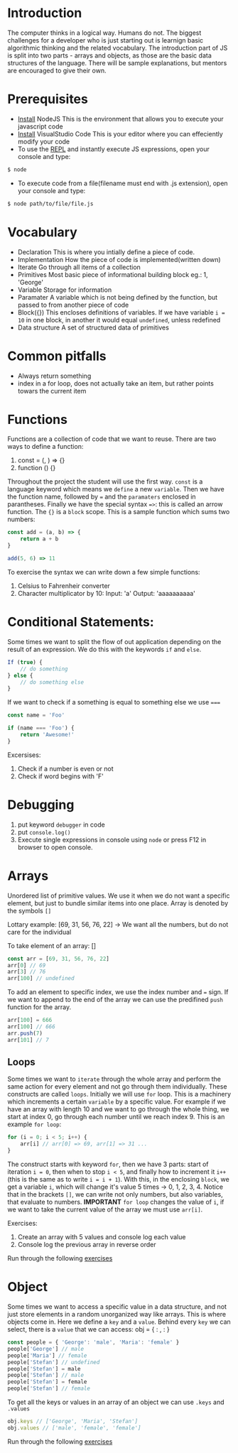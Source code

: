 # Introduction
The computer thinks in a logical way. Humans do not. The biggest challenges for a developer who is just starting out is learnign basic algorithmic thinking and the related vocabulary. The introduction part of JS is split into two parts - arrays and objects, as those are the basic data structures of the language. There will be sample explanations, but mentors are encouraged to give their own.

# Prerequisites
* [Install][node] NodeJS
  This is the environment that allows you to execute your javascript code
* [Install][vscode] VisualStudio Code
  This is your editor where you can effeciently modify your code
* To use the [REPL][repl] and instantly execute JS expressions, open your console and type:
```sh
$ node
```
  * To execute code from a file(filename must end with .js extension), open your console and type:
```sh
$ node path/to/file/file.js
```
# Vocabulary
* Declaration
This is where you intially define a piece of code.
* Implementation
How the piece of code is implemented(written down)
* Iterate
Go through all items of a collection
* Primitives
Most basic piece of informational building block eg.: 1, 'George'
* Variable
Storage for information
* Paramater
A variable which is not being defined by the function, but passed to from another piece of code
* Block({})
This encloses definitions of variables. If we have variable `i = 10` in one block, in another it would equal `undefined`, unless redefined
* Data structure
A set of structured data of primitives

# Common pitfalls
* Always return something
* index in a for loop, does not actually take an item, but rather points towars the current item

# Functions
Functions are a collection of code that we want to reuse.
There are two ways to define a function:

1. const <funcName> = (<param1>, <param2>) => {}
2. function <name>(<params>) {}

Throughout the project the student will use the first way.
`const` is a language keyword which means we `define` a new `variable`. Then we have the function name, followed by `=` and the `paramaters` enclosed in parantheses. Finally we have the special syntax `=>`: this is called an arrow function. The `{}` is a `block` scope.
This is a sample function which sums two numbers:
```js
const add = (a, b) => {
    return a + b
}

add(5, 6) => 11
```
To exercise the syntax we can write down a few simple functions:
1. Celsius to Fahrenheir converter
2. Character multiplicator by 10:
Input: 'a'
Output: 'aaaaaaaaaa'

# Conditional Statements:
Some times we want to split the flow of out application depending on the result of an expression. We do this with the keywords `if` and `else`.
```js
If (true) {
    // do something
} else {
    // do something else
}
```
If we want to check if a something is equal to something else we use `===`
```js
const name = 'Foo'

if (name === 'Foo') {
    return 'Awesome!'
}
```

Excersises:
1. Check if a number is even or not
2. Check if word begins with 'F'

# Debugging
1. put keyword `debugger` in code
2. put `console.log()`
3. Execute single expressions in console using `node` or press F12 in browser to open console.

# Arrays
Unordered list of primitive values. We use it when we do not want a specific element, but just to bundle similar items into one place. Array is denoted by the symbols `[]`

Lottary example: [69, 31, 56, 76, 22] -> We want all the numbers, but do not care for the individual

To take element of an array: <arrayName>[<number>]
```js
const arr = [69, 31, 56, 76, 22]
arr[0] // 69
arr[3] // 76
arr[100] // undefined
```

To add an element to specific index, we use the index number and `=` sign. If we want to append to the end of the array we can use the predifined `push` function for the array.
```js
arr[100] = 666
arr[100] // 666
arr.push(7)
arr[101] // 7
```

## Loops
Some times we want to `iterate` through the whole array and perform the same action for every element and not go through them individually. These constructs are called `loops`. Initially we will use `for` loop. This is a machinery which increments a certain `variable` by a specific value. For example if we have an array with length 10 and we want to go through the whole thing, we start at index 0, go through each number until we reach index 9. This is an example `for loop`:
```js
for (i = 0; i < 5; i++) {
    arr[i] // arr[0] => 69, arr[1] => 31 ...
}
```

The construct starts with keyword `for`, then we have 3 parts: start of iteration `i = 0`, then when to stop `i < 5`, and finally how to increment it `i++`(this is the same as to write `i = i + 1`). With this, in the enclosing `block`, we get a variable `i`, which will change it's value 5 times -> 0, 1, 2, 3, 4. Notice that in the brackets `[]`, we can write not only numbers, but also variables, that evaluate to numbers. **IMPORTANT** `for loop` changes the value of `i`, if we want to take the current value of the array we must use `arr[i]`.

Exercises:
1. Create an array with 5 values and console log each value
2. Console log the previous array in reverse order

Run through the following [exercises][exArr]

# Object
Some times we want to access a specific value in a data structure, and not just store elements in a random unorganized way like arrays. This is where objects come in. Here we define a `key` and a `value`. Behind every `key` we can select, there is a `value` that we can access:
obj = { <key1>: <value1>, <key2>: <value2> }
```js
const people = { 'George': 'male', 'Maria': 'female' }
people['George'] // male
people['Maria'] // female
people['Stefan'] // undefined
people['Stefan'] = male
people['Stefan'] // male
people['Stefan'] = female
people['Stefan'] // female
```
To get all the keys or values in an array of an object we can use `.keys` and `.values`

```js
obj.keys // ['George', 'Maria', 'Stefan']
obj.values // ['male', 'female', 'female']
```

Run through the following [exercises][exObj]

[node]: https://nodejs.org/en/
[vscode]: https://code.visualstudio.com/
[repl]: https://en.wikipedia.org/wiki/Read%E2%80%93eval%E2%80%93print_loop
[exArr]: https://github.com/mihailgeorgiev94/padawan-project/blob/master/introduction/introduction-tasks.md
[exObj]: https://github.com/mihailgeorgiev94/padawan-project/blob/master/introduction/introduction-tasks-part-two.md
